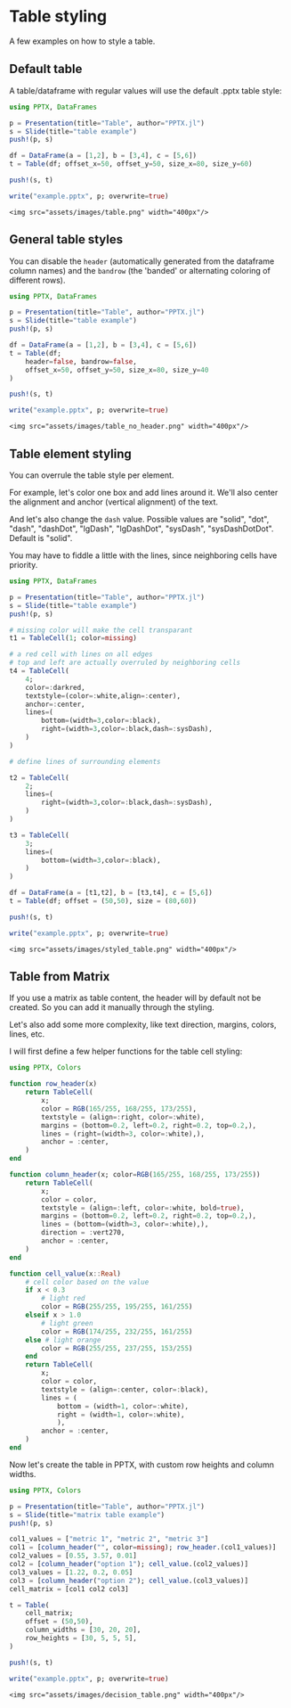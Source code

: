 # Table styling

A few examples on how to style a table.

## Default table

A table/dataframe with regular values will use the default .pptx table style:

```julia
using PPTX, DataFrames

p = Presentation(title="Table", author="PPTX.jl")
s = Slide(title="table example")
push!(p, s)

df = DataFrame(a = [1,2], b = [3,4], c = [5,6])
t = Table(df; offset_x=50, offset_y=50, size_x=80, size_y=60)

push!(s, t)

write("example.pptx", p; overwrite=true)
```

```@raw html
<img src="assets/images/table.png" width="400px"/>
```

## General table styles

You can disable the `header` (automatically generated from the dataframe column names) and the `bandrow` (the 'banded' or alternating coloring of different rows).

```julia
using PPTX, DataFrames

p = Presentation(title="Table", author="PPTX.jl")
s = Slide(title="table example")
push!(p, s)

df = DataFrame(a = [1,2], b = [3,4], c = [5,6])
t = Table(df;
    header=false, bandrow=false,
    offset_x=50, offset_y=50, size_x=80, size_y=40
)

push!(s, t)

write("example.pptx", p; overwrite=true)
```

```@raw html
<img src="assets/images/table_no_header.png" width="400px"/>
```

## Table element styling

You can overrule the table style per element.

For example, let's color one box and add lines around it. We'll also center the alignment and anchor (vertical alignment) of the text.

And let's also change the `dash` value. Possible values are "solid", "dot", "dash", "dashDot", "lgDash", "lgDashDot", "sysDash", "sysDashDotDot". Default is "solid".

You may have to fiddle a little with the lines, since neighboring cells have priority.

```julia
using PPTX, DataFrames

p = Presentation(title="Table", author="PPTX.jl")
s = Slide(title="table example")
push!(p, s)

# missing color will make the cell transparant
t1 = TableCell(1; color=missing)

# a red cell with lines on all edges
# top and left are actually overruled by neighboring cells
t4 = TableCell(
    4;
    color=:darkred,
    textstyle=(color=:white,align=:center),
    anchor=:center,
    lines=(
        bottom=(width=3,color=:black),
        right=(width=3,color=:black,dash=:sysDash),
    )
)

# define lines of surrounding elements

t2 = TableCell(
    2;
    lines=(
        right=(width=3,color=:black,dash=:sysDash),
    )
)

t3 = TableCell(
    3;
    lines=(
        bottom=(width=3,color=:black),
    )
)

df = DataFrame(a = [t1,t2], b = [t3,t4], c = [5,6])
t = Table(df; offset = (50,50), size = (80,60))

push!(s, t)

write("example.pptx", p; overwrite=true)
```

```@raw html
<img src="assets/images/styled_table.png" width="400px"/>
```

## Table from Matrix

If you use a matrix as table content, the header will by default not be created. So you can add it manually through the styling.

Let's also add some more complexity, like text direction, margins, colors, lines, etc.

I will first define a few helper functions for the table cell styling:

```julia
using PPTX, Colors

function row_header(x)
    return TableCell(
        x;
        color = RGB(165/255, 168/255, 173/255),
        textstyle = (align=:right, color=:white),
        margins = (bottom=0.2, left=0.2, right=0.2, top=0.2,),
        lines = (right=(width=3, color=:white),),
        anchor = :center,
    )
end

function column_header(x; color=RGB(165/255, 168/255, 173/255))
    return TableCell(
        x;
        color = color,
        textstyle = (align=:left, color=:white, bold=true),
        margins = (bottom=0.2, left=0.2, right=0.2, top=0.2,),
        lines = (bottom=(width=3, color=:white),),
        direction = :vert270,
        anchor = :center,
    )
end

function cell_value(x::Real)
    # cell color based on the value
    if x < 0.3
        # light red
        color = RGB(255/255, 195/255, 161/255)
    elseif x > 1.0
        # light green
        color = RGB(174/255, 232/255, 161/255)
    else # light orange
        color = RGB(255/255, 237/255, 153/255)
    end
    return TableCell(
        x;
        color = color,
        textstyle = (align=:center, color=:black),
        lines = (
            bottom = (width=1, color=:white),
            right = (width=1, color=:white),
            ),
        anchor = :center,
    )
end
```

Now let's create the table in PPTX, with custom row heights and column widths.

```julia
using PPTX, Colors

p = Presentation(title="Table", author="PPTX.jl")
s = Slide(title="matrix table example")
push!(p, s)

col1_values = ["metric 1", "metric 2", "metric 3"]
col1 = [column_header("", color=missing); row_header.(col1_values)]
col2_values = [0.55, 3.57, 0.01]
col2 = [column_header("option 1"); cell_value.(col2_values)]
col3_values = [1.22, 0.2, 0.05]
col3 = [column_header("option 2"); cell_value.(col3_values)]
cell_matrix = [col1 col2 col3]

t = Table(
    cell_matrix;
    offset = (50,50),
    column_widths = [30, 20, 20],
    row_heights = [30, 5, 5, 5],
)

push!(s, t)

write("example.pptx", p; overwrite=true)

```

```@raw html
<img src="assets/images/decision_table.png" width="400px"/>
```